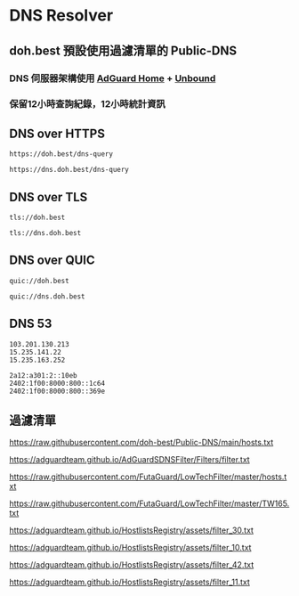 # DNS Resolver

## doh.best  預設使用過濾清單的 Public-DNS 

### DNS 伺服器架構使用 [AdGuard Home](https://github.com/AdguardTeam/AdGuardHome) + [Unbound](https://github.com/NLnetLabs/unbound)
### 保留12小時查詢紀錄，12小時統計資訊


## DNS over HTTPS
```
https://doh.best/dns-query
```

```
https://dns.doh.best/dns-query
```


## DNS over TLS
```
tls://doh.best
```

```
tls://dns.doh.best
```


## DNS over QUIC
```
quic://doh.best
```

```
quic://dns.doh.best
```


## DNS 53
```
103.201.130.213
15.235.141.22
15.235.163.252

2a12:a301:2::10eb
2402:1f00:8000:800::1c64
2402:1f00:8000:800::369e
```


## 過濾清單

https://raw.githubusercontent.com/doh-best/Public-DNS/main/hosts.txt

https://adguardteam.github.io/AdGuardSDNSFilter/Filters/filter.txt

https://raw.githubusercontent.com/FutaGuard/LowTechFilter/master/hosts.txt

https://raw.githubusercontent.com/FutaGuard/LowTechFilter/master/TW165.txt

https://adguardteam.github.io/HostlistsRegistry/assets/filter_30.txt

https://adguardteam.github.io/HostlistsRegistry/assets/filter_10.txt

https://adguardteam.github.io/HostlistsRegistry/assets/filter_42.txt

https://adguardteam.github.io/HostlistsRegistry/assets/filter_11.txt